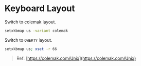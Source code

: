 # Keyboard Layout

Switch to colemak layout.

```bash
setxkbmap us -variant colemak
```

Switch to `QWERTY` layout.

```bash
setxkbmap us; xset -r 66
```

> Ref: [https://colemak.com/Unix](https://colemak.com/Unix)
